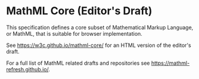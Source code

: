 # MathML Core (Editor's Draft)

This specification defines a core subset of Mathematical Markup Language, or
MathML, that is suitable for browser implementation.

See https://w3c.github.io/mathml-core/ for an HTML version of the editor's draft.

For a full list of MathML related drafts and repositories see
https://mathml-refresh.github.io/.
